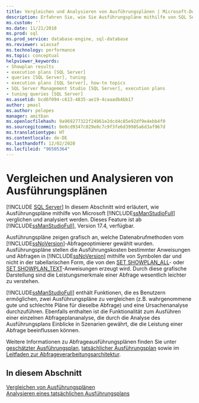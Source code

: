 ```yaml
---
title: Vergleichen und Analysieren von Ausführungsplänen | Microsoft-Dokumentation
description: Erfahren Sie, wie Sie Ausführungspläne mithilfe von SQL Server Management Studio vergleichen und analysieren. Ausführungspläne zeigen Datenabrufmethoden des Abfrageoptimierers an.
ms.custom: ''
ms.date: 11/21/2018
ms.prod: sql
ms.prod_service: database-engine, sql-database
ms.reviewer: wiassaf
ms.technology: performance
ms.topic: conceptual
helpviewer_keywords:
- Showplan results
- execution plans [SQL Server]
- queries [SQL Server], tuning
- execution plans [SQL Server], how-to topics
- SQL Server Management Studio [SQL Server], execution plans
- tuning queries [SQL Server]
ms.assetid: bcd6f094-c613-4835-ae19-4caaadb4bb17
author: pmasl
ms.author: pelopes
manager: amitban
ms.openlocfilehash: 9a969277322f24861e2dcd4c85e92df9e4ebb4f0
ms.sourcegitcommit: 0e0cd9347c029e0c7c9f3fe6d39985a6d3af967d
ms.translationtype: HT
ms.contentlocale: de-DE
ms.lasthandoff: 12/02/2020
ms.locfileid: "96505364"
---
```

# <a name="compare-and-analyze-execution-plans"></a>Vergleichen und Analysieren von Ausführungsplänen
 [!INCLUDE [SQL Server](../../includes/applies-to-version/sqlserver.md)]
In diesem Abschnitt wird erläutert, wie Ausführungspläne mithilfe von Microsoft [!INCLUDE[ssManStudioFull](../../includes/ssmanstudiofull-md.md)] verglichen und analysiert werden. Dieses Feature ist ab [!INCLUDE[ssManStudioFull](../../includes/ssmanstudiofull-md.md)], Version 17.4, verfügbar.  
  
Ausführungspläne zeigen grafisch an, welche Datenabrufmethoden vom [!INCLUDE[ssNoVersion](../../includes/ssnoversion-md.md)]-Abfrageoptimierer gewählt wurden. Ausführungspläne stellen die Ausführungskosten bestimmter Anweisungen und Abfragen in [!INCLUDE[ssNoVersion](../../includes/ssnoversion-md.md)] mithilfe von Symbolen dar und nicht in der tabellarischen Form, die von den [SET SHOWPLAN_ALL](../../t-sql/statements/set-showplan-all-transact-sql.md)- oder [SET SHOWPLAN_TEXT](../../t-sql/statements/set-showplan-text-transact-sql.md)-Anweisungen erzeugt wird. Durch diese grafische Darstellung sind die Leistungsmerkmale einer Abfrage wesentlich leichter zu verstehen. 

[!INCLUDE[ssManStudioFull](../../includes/ssmanstudiofull-md.md)] enthält Funktionen, die es Benutzern ermöglichen, zwei Ausführungspläne zu vergleichen (z.B. wahrgenommene gute und schlechte Pläne für dieselbe Abfrage) und eine Ursachenanalyse durchzuführen. Ebenfalls enthalten ist die Funktionalität zum Ausführen einer einzelnen Abfrageplananalyse, die durch die Analyse des Ausführungsplans Einblicke in Szenarien gewährt, die die Leistung einer Abfrage beeinflussen können.

Weitere Informationen zu Abfrageausführungsplänen finden Sie unter [geschätzter Ausführungsplan](../../relational-databases/performance/display-the-estimated-execution-plan.md), [tatsächlicher Ausführungsplan](../../relational-databases/performance/display-an-actual-execution-plan.md) sowie im [Leitfaden zur Abfrageverarbeitungsarchitektur](../../relational-databases/query-processing-architecture-guide.md).
  
## <a name="in-this-section"></a>In diesem Abschnitt  
[Vergleichen von Ausführungsplänen](../../relational-databases/performance/display-the-estimated-execution-plan.md)     
[Analysieren eines tatsächlichen Ausführungsplans](../../relational-databases/performance/display-an-actual-execution-plan.md)      
  
